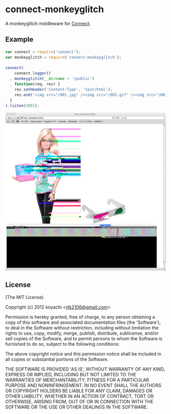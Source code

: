 # connect-monkeyglitch

 A monkeyglitch middleware for [Connect](http://github.com/senchalabs/connect).

## Example

```js
var connect = require('connect');
var monkeyglitch = require('connect-monkeyglitch');

connect(
    connect.logger()
  , monkeyglitch(__dirname + '/public')
  , function(req, res) {
    res.setHeader('Content-Type', 'text/html');
    res.end('<img src="/001.jpg" /><img src="/002.gif" /><img src="/003.png" />');
  }
).listen(3001);
```

![example_result](https://github.com/koyachi/connect-monkeyglitch/raw/master/examples/example_result.png)

## License 

(The MIT License)

Copyright (c) 2012 koyachi &lt;rtk2106@gmail.com&gt;

Permission is hereby granted, free of charge, to any person obtaining
a copy of this software and associated documentation files (the
'Software'), to deal in the Software without restriction, including
without limitation the rights to use, copy, modify, merge, publish,
distribute, sublicense, and/or sell copies of the Software, and to
permit persons to whom the Software is furnished to do so, subject to
the following conditions:

The above copyright notice and this permission notice shall be
included in all copies or substantial portions of the Software.

THE SOFTWARE IS PROVIDED 'AS IS', WITHOUT WARRANTY OF ANY KIND,
EXPRESS OR IMPLIED, INCLUDING BUT NOT LIMITED TO THE WARRANTIES OF
MERCHANTABILITY, FITNESS FOR A PARTICULAR PURPOSE AND NONINFRINGEMENT.
IN NO EVENT SHALL THE AUTHORS OR COPYRIGHT HOLDERS BE LIABLE FOR ANY
CLAIM, DAMAGES OR OTHER LIABILITY, WHETHER IN AN ACTION OF CONTRACT,
TORT OR OTHERWISE, ARISING FROM, OUT OF OR IN CONNECTION WITH THE
SOFTWARE OR THE USE OR OTHER DEALINGS IN THE SOFTWARE.
